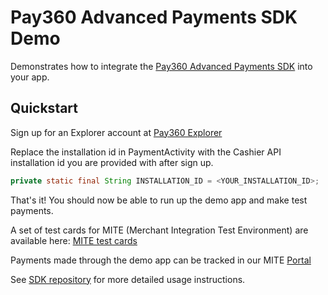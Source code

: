 # Pay360 Advanced Payments SDK Demo

Demonstrates how to integrate the [Pay360 Advanced Payments SDK](https://github.com/pay360/mobilesdk-android) into your app.

## Quickstart

Sign up for an Explorer account at [Pay360 Explorer](http://docs.pay360.com/explorer-account/)

Replace the installation id in PaymentActivity with the Cashier API installation id you are provided with after sign up.

```java
private static final String INSTALLATION_ID = <YOUR_INSTALLATION_ID>;
```

That's it! You should now be able to run up the demo app and make test payments.

A set of test cards for MITE (Merchant Integration Test Environment) are available here: [MITE test cards](http://docs.pay360.com/test_card_numbers/)

Payments made through the demo app can be tracked in our MITE [Portal](https://portal.mite.pay360.com/)

See [SDK repository](https://github.com/pay360/mobilesdk-android) for more detailed usage instructions.
